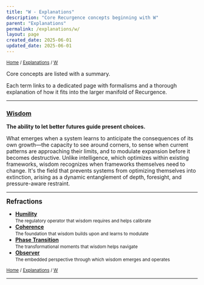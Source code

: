 ```yaml
---
title: "W - Explanations"
description: "Core Recurgence concepts beginning with W"
parent: "Explanations"
permalink: /explanations/w/
layout: page
created_date: 2025-06-01
updated_date: 2025-06-01
---
```


<small>[Home](/) / [Explanations](/explanations/) / <u>W</u></small>

Core concepts are listed with a summary.

Each term links to a dedicated page with formalisms and a thorough explanation of how it fits into the larger manifold of Recurgence.

---

### [Wisdom](/explanations/w/wisdom/)
**The ability to let better futures guide present choices.**

What emerges when a system learns to anticipate the consequences of its own growth—the capacity to see around corners, to sense when current patterns are approaching their limits, and to modulate expansion before it becomes destructive. Unlike intelligence, which optimizes within existing frameworks, wisdom recognizes when frameworks themselves need to change. It's the field that prevents systems from optimizing themselves into extinction, arising as a dynamic entanglement of depth, foresight, and pressure-aware restraint.

---

**<big>Refractions</big>**

- **[Humility](/explanations/h/humility/)**  
  <small>The regulatory operator that wisdom requires and helps calibrate</small>
- **[Coherence](/explanations/c/coherence/)**  
  <small>The foundation that wisdom builds upon and learns to modulate</small>
- **[Phase Transition](/explanations/p/phase-transition/)**  
  <small>The transformational moments that wisdom helps navigate</small>
- **[Observer](/explanations/o/observer/)**  
  <small>The embedded perspective through which wisdom emerges and operates</small>

<small>[Home](/) / [Explanations](/explanations/) / <u>W</u></small>

--- 